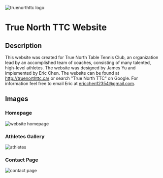 ![truenorthttc logo](https://github.com/Eircc/pingpong-repo/blob/main/images/logos/rectangle%20red%20logo.jpg)
# True North TTC Website 

## Description

This website was created for True North Table Tennis Club, an organization lead by an accomplished team of coaches, consisting of many talented, high-level athletes. The website was designed by James Yu and implemented by Eric Chen. The website can be found at http://truenorthttc.ca/ or search "True North TTC" on Google. For information feel free to email Eric at ericchen12354@gmail.com.

## Images

### Homepage
![website homepage](https://github.com/Eircc/pingpong-repo/blob/main/images/home.PNG)

### Athletes Gallery
![athletes](https://github.com/Eircc/pingpong-repo/blob/main/images/athletes.PNG)

### Contact Page
![contact page](https://github.com/Eircc/pingpong-repo/blob/main/images/contacts.PNG)
